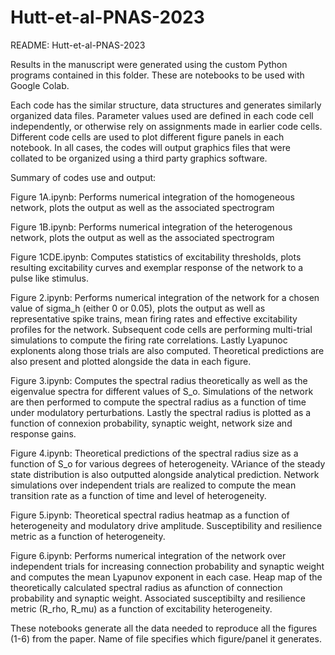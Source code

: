# Hutt-et-al-PNAS-2023

README: Hutt-et-al-PNAS-2023

Results in the manuscript were generated using the custom Python programs contained in this folder. These are notebooks to be used with Google Colab. 

Each code has the similar structure, data structures and generates similarly organized data files. Parameter values used are defined in each code cell independently, or otherwise rely on assignments made in earlier code cells. Different code cells are used to plot different figure panels in each notebook. In all cases, the codes will output graphics files that were collated to be organized using a third party graphics software.

Summary of codes use and output: 

Figure 1A.ipynb: Performs numerical integration of the homogeneous network, plots the output as well as the associated spectrogram

Figure 1B.ipynb: Performs numerical integration of the heterogenous network, plots the output as well as the associated spectrogram

Figure 1CDE.ipynb: Computes statistics of excitability thresholds, plots resulting excitability curves and exemplar response of the network to a pulse like stimulus. 

Figure 2.ipynb: Performs numerical integration of the network for a chosen value of sigma_h (either 0 or 0.05), plots the output as well as representative spike trains,  mean firing rates and effective excitability profiles for the network. Subsequent code cells are performing multi-trial simulations to compute the firing rate correlations. Lastly Lyapunoc explonents along those trials are also computed. Theoretical predictions are also present and plotted alongside the data in each figure. 

Figure 3.ipynb: Computes the spectral radius theoretically as well as the eigenvalue spectra for different values of S_o. Simulations of the network are then performed to compute the spectral radius as a function of time under modulatory perturbations. Lastly the spectral radius is plotted as a function of connexion probability, synaptic weight, network size and response gains. 

Figure 4.ipynb: Theoretical predictions of the spectral radius size as a function of S_o for various degrees of heterogeneity. VAriance of the steady state distribution is also outputted alongside analytical prediction. Network simulations over independent trials are realized to compute the mean transition rate as a function of time and level of heterogeneity. 

Figure 5.ipynb: Theoretical spectral radius heatmap as a function of heterogeneity and modulatory drive amplitude. Susceptibility and resilience metric as a function of heterogeneity. 

Figure 6.ipynb: Performs numerical integration of the network over independent trials for increasing connection probability and synaptic weight and computes the mean Lyapunov exponent in each case.  Heap map of the theoretically calculated spectral radius as afunction of connection probability and synaptic weight. Associated susceptibilty and resilience metric (R_rho, R_mu) as a function of excitability heterogeneity. 

These notebooks generate all the data needed to reproduce all the figures (1-6) from the paper. Name of file specifies which figure/panel it generates.  
 
